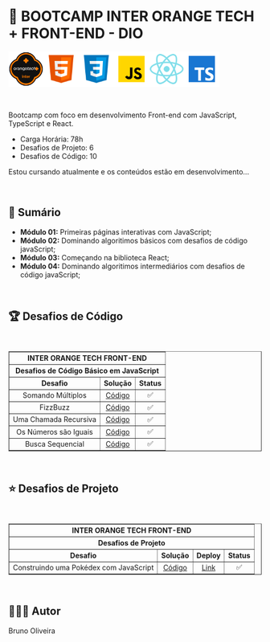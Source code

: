 # 📌 **BOOTCAMP INTER ORANGE TECH + FRONT-END - DIO**
<img src="./assets/logo.png"  width="70" alt="Icone do Bootcamp Inter Orange Tech"><img src="./assets/html.svg"  width="70" alt="Icone do HTML"><img src="./assets/css.svg"  width="70" alt="Icone do CSS"><img src="./assets/javascript.svg"  width="70" alt="Icone do JavaScript"><img src="./assets/react.svg"  width="70" alt="Icone do React"><img src="./assets/typescript.svg"  width="70" alt="Icone do TypeScript">

<br>

Bootcamp com foco em desenvolvimento Front-end com JavaScript, TypeScript e React.

- Carga Horária: 78h
- Desafios de Projeto: 6
- Desafios de Código: 10

Estou cursando atualmente e os conteúdos estão em desenvolvimento...

<br>

## 📎 **Sumário**

- **Módulo 01:** Primeiras páginas interativas com JavaScript;
- **Módulo 02:** Dominando algoritimos básicos com desafios de código javaScript;
- **Módulo 03:** Começando na biblioteca React;
- **Módulo 04:** Dominando algoritimos intermediários com desafios de código javaScript;

<br>

## 🏆 **Desafios de Código**

<br>

<table border=1>
    <tr>
        <th colspan="3" style="text-align:center"><b>INTER ORANGE TECH FRONT-END</b></th>
    </tr>
    <tr>
        <th colspan="3" style="text-align:center">Desafios de Código Básico em JavaScript</th>
    </tr>
    <tr>
        <th style="text-align:center">Desafio</th>
        <th style="text-align:center">Solução</th>
        <th style="text-align:center">Status</th>
    </tr>
    <tr>
        <td align="center">Somando Múltiplos</td>
        <td align="center"><a href="#">Código</a></td>
        <td align="center">✅</td>
    </tr>
    <tr>
        <td align="center">FizzBuzz</td>
        <td align="center"><a href="#">Código</a></td>
        <td align="center">✅</td>
    </tr>
    <tr>
        <td align="center">Uma Chamada Recursiva</td>
        <td align="center"><a href="#">Código</a></td>
        <td align="center">✅</td>
    </tr>
    <tr>
        <td align="center">Os Números são Iguais</td>
        <td align="center"><a href="#">Código</a></td>
        <td align="center">✅</td>
    </tr>
    <tr>
        <td align="center">Busca Sequencial</td>
        <td align="center"><a href="#">Código</a></td>
        <td align="center">✅</td>
    </tr>
</table>

<br>

## ⭐ **Desafios de Projeto**

<br>

<table border=1>
    <tr>
        <th colspan="4" style="text-align:center"><b>INTER ORANGE TECH FRONT-END</b></th>
    </tr>
    <tr>
        <th colspan="4" style="text-align:center">Desafios de Projeto</th>
    </tr>
    <tr>
        <th style="text-align:center">Desafio</th>
        <th style="text-align:center">Solução</th>
        <th style="text-align:center">Deploy</th>
        <th style="text-align:center">Status</th>
    </tr>
    <tr>
        <td>Construindo uma Pokédex com JavaScript</td>
        <td align="center"><a href="#">Código</a></td>
        <td align="center"><a href="#">Link</a></td>
        <td align="center">✅</td>
    </tr>
</table>


<br>

## 🙋🏻‍♂️ **Autor**
Bruno Oliveira

